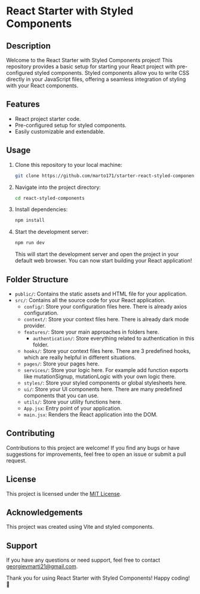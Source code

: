# React Starter with Styled Components

## Description

Welcome to the React Starter with Styled Components project! This repository provides a basic setup for starting your React project with pre-configured styled components. Styled components allow you to write CSS directly in your JavaScript files, offering a seamless integration of styling with your React components.

## Features

- React project starter code.
- Pre-configured setup for styled components.
- Easily customizable and extendable.

## Usage

1. Clone this repository to your local machine:
   ```sh
   git clone https://github.com/marto171/starter-react-styled-components.git
   ```
2. Navigate into the project directory:
   ```sh
   cd react-styled-components
   ```
3. Install dependencies:
   ```sh
   npm install
   ```
4. Start the development server:
   ```sh
   npm run dev
   ```
   This will start the development server and open the project in your default web browser. You can now start building your React application!

## Folder Structure

- `public/`: Contains the static assets and HTML file for your application.
- `src/`: Contains all the source code for your React application.
  - `config/`: Store your configuration files here. There is already axios configuration.
  - `context/`: Store your context files here. There is already dark mode provider.
  - `features/`: Store your main approaches in folders here.
    - `authentication/`: Store everything related to authentication in this folder.
  - `hooks/`: Store your context files here. There are 3 predefined hooks, which are really helpful in different situations.
  - `pages/`: Store your pages here.
  - `services/`: Store your logic here. For example add function exports like mutationSignup, mutationLogic with your own logic there.
  - `styles/`: Store your styled components or global stylesheets here.
  - `ui/`: Store your UI components here. There are many predefined components that you can use.
  - `utils/`: Store your utility functions here.
  - `App.jsx`: Entry point of your application.
  - `main.jsx`: Renders the React application into the DOM.

## Contributing

Contributions to this project are welcome! If you find any bugs or have suggestions for improvements, feel free to open an issue or submit a pull request.

## License

This project is licensed under the [MIT License](LICENSE).

## Acknowledgements

This project was created using Vite and styled components.

## Support

If you have any questions or need support, feel free to contact [georgievmarti21@gmail.com](mailto:georgievmarti21@gmail.com).

Thank you for using React Starter with Styled Components! Happy coding! 🚀
